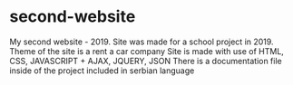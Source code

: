 # second-website
 My second website - 2019.
 Site was made for a school project in 2019.
 Theme of the site is a rent a car company
 Site is made with use of HTML, CSS, JAVASCRIPT + AJAX, JQUERY, JSON
 There is a documentation file inside of the project included in serbian language
